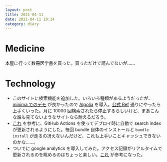 ```yaml
---
layout: post
title: 2021-04-11
date: 2021-04-11 19:14
category: diary
---
```


# Medicine
本屋に行って数冊医学書を買った。買っただけで読んでないが……

# Technology
- このサイトに検索機能を追加した。いろいろ種類があるようだったが、[minima でのデモ](https://community.algolia.com/jekyll-algolia-example/) が良かったので [Algolia](https://www.algolia.com/) を導入。[公式 Ref](https://community.algolia.com/jekyll-algolia/blog.html) 通りにやったら上手くいった。月に 10000 回検索されたら停止するらしいけど、まあこんな誰も見てないようなサイトなら耐えるだろう。
- [これ](https://khalidabuhakmeh.com/automate-your-blog-with-github-actions) を参考に、GitHub Actions を使ってデプロイ時に自動で search index が更新されるようにした。毎回 bundle 自体のインストールと `bundle install` が走るの冴えないんだけど、これも上手いことキャッシュできないのかな……。
- ついでに google analytics を導入してみた。アクセス記録がリアルタイムで更新されるのを眺めるのはちょっと楽しい。[これ](https://desiredpersona.com/google-analytics-jekyll/) が参考になった。

